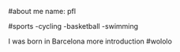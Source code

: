 #about me
name: pfl

#sports
-cycling
-basketball
-swimming

I was born in Barcelona
more introduction
#wololo